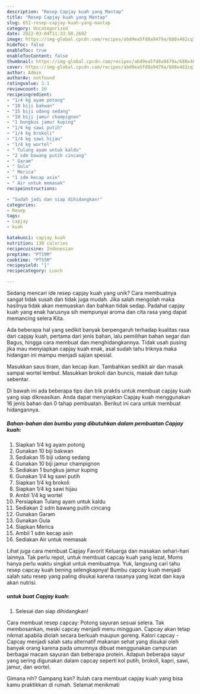```yaml
---
description: "Resep Capjay kuah yang Mantap"
title: "Resep Capjay kuah yang Mantap"
slug: 651-resep-capjay-kuah-yang-mantap
category: Uncategorized
date: 2022-03-04T11:33:50.269Z
image: https://img-global.cpcdn.com/recipes/abd9ea5fd8a9479a/680x482cq70/capjay-kuah-foto-resep-utama.jpg
hideToc: false
enableToc: true
enableTocContent: false
thumbnail: https://img-global.cpcdn.com/recipes/abd9ea5fd8a9479a/680x482cq70/capjay-kuah-foto-resep-utama.jpg
cover: https://img-global.cpcdn.com/recipes/abd9ea5fd8a9479a/680x482cq70/capjay-kuah-foto-resep-utama.jpg
author: Admin
authorAv: notfound
ratingvalue: 3.1
reviewcount: 10
recipeingredient:
- "1/4 kg ayam potong"
- "10 biji bakwan"
- "15 biji udang sedang"
- "10 biji jamur champignon"
- "1 bungkus jamur kuping"
- "1/4 kg sawi putih"
- "1/4 kg brokoli"
- "1/4 kg sawi hijau"
- "1/4 kg wortel"
- " Tulang ayam untuk kaldu"
- "2 sdm bawang putih cincang"
- " Garam"
- " Gula"
- " Merica"
- "1 sdm kecap asin"
- " Air untuk memasak"
recipeinstructions:

- "Sudah jadi dan siap dihidangkan!"
categories:
- Resep
tags:
- capjay
- kuah

katakunci: capjay kuah 
nutrition: 138 calories
recipecuisine: Indonesian
preptime: "PT19M"
cooktime: "PT55M"
recipeyield: "1"
recipecategory: Lunch

---
```





Sedang mencari ide resep capjay kuah yang unik? Cara membuatnya sangat tidak susah dan tidak juga mudah. Jika salah mengolah maka hasilnya tidak akan memuaskan dan bahkan tidak sedap. Padahal capjay kuah yang enak harusnya sih mempunyai aroma dan cita rasa yang dapat memancing selera Kita.





Ada beberapa hal yang sedikit banyak berpengaruh terhadap kualitas rasa dari capjay kuah, pertama dari jenis bahan, lalu pemilihan bahan segar dan Bagus, hingga cara membuat dan menghidangkannya. Tidak usah pusing jika mau menyiapkan capjay kuah enak,      asal sudah tahu triknya maka hidangan ini mampu menjadi sajian spesial.














Masukkan saus tiram, dan kecap ikan. Tambahkan sedikit air dan masak sampai wortel lembut. Masukkan brokoli dan buncis, masak dan tutup sebentar.






Di bawah ini ada beberapa tips dan trik praktis untuk membuat capjay kuah yang siap dikreasikan. Anda dapat menyiapkan Capjay kuah menggunakan 16 jenis bahan dan 0 tahap pembuatan. Berikut ini cara untuk membuat hidangannya.

<!--inarticleads1-->

##### Bahan-bahan dan bumbu yang dibutuhkan dalam pembuatan Capjay kuah:

1. Siapkan 1/4 kg ayam potong
1. Gunakan 10 biji bakwan
1. Sediakan 15 biji udang sedang
1. Gunakan 10 biji jamur champignon
1. Sediakan 1 bungkus jamur kuping
1. Gunakan 1/4 kg sawi putih
1. Siapkan 1/4 kg brokoli
1. Siapkan 1/4 kg sawi hijau
1. Ambil 1/4 kg wortel
1. Persiapkan  Tulang ayam untuk kaldu
1. Sediakan 2 sdm bawang putih cincang
1. Gunakan  Garam
1. Gunakan  Gula
1. Siapkan  Merica
1. Ambil 1 sdm kecap asin
1. Sediakan  Air untuk memasak


Lihat juga cara membuat Capjay Favorit Keluarga dan masakan sehari-hari lainnya. Tak perlu repot, untuk membuat capcay kuah yang lezat, Moms hanya perlu waktu singkat untuk membuatnya. Yuk, langsung cari tahu resep capcay kuah bening selengkapnya! Bumbu capcay kuah menjadi salah satu resep yang paling disukai karena rasanya yang lezat dan kaya akan nutrisi. 

<!--inarticleads2-->

#####  untuk buat Capjay kuah:


1. Selesai dan siap dihidangkan!

Cara membuat resep capcay: Potong sayuran sesuai selera. Tak membosankan, meski capcay menjadi menu mingguan. Capcay akan tetap nikmat apabila diolah secara berkuah maupun goreng. Kalori capcay - Capcay menjadi salah satu alternatif makanan sehat yang disukai oleh banyak orang karena pada umumnya dibuat menggunakan campuran berbagai macam sayuran dan beberapa protein. Adapun beberapa sayur yang sering digunakan dalam capcay seperti kol putih, brokoli, kapri, sawi, jamur, dan wortel. 

Gimana nih? Gampang kan? Itulah cara membuat capjay kuah yang bisa kamu praktikkan di rumah. Selamat menikmati
